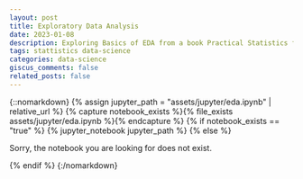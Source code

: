 ```yaml
---
layout: post
title: Exploratory Data Analysis 
date: 2023-01-08
description: Exploring Basics of EDA from a book Practical Statistics for Data Scientists 
tags: stattistics data-science
categories: data-science
giscus_comments: false
related_posts: false
---
```


{::nomarkdown}
{% assign jupyter_path = "assets/jupyter/eda.ipynb" | relative_url %}
{% capture notebook_exists %}{% file_exists assets/jupyter/eda.ipynb %}{% endcapture %}
{% if notebook_exists == "true" %}
    {% jupyter_notebook jupyter_path %}
{% else %}
    <p>Sorry, the notebook you are looking for does not exist.</p>
{% endif %}
{:/nomarkdown}

